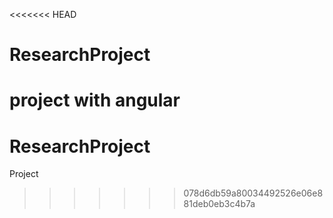 <<<<<<< HEAD
# ResearchProject
project with angular
=======
# ResearchProject
Project
>>>>>>> 078d6db59a80034492526e06e881deb0eb3c4b7a
